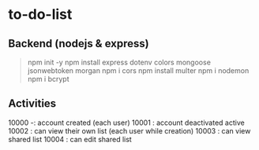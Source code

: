 # to-do-list

## Backend (nodejs & express)

> npm init -y
> npm install express dotenv colors mongoose jsonwebtoken morgan
> npm i cors
> npm install multer
> npm i nodemon
> npm i bcrypt


## Activities
10000 -: account created  (each user)
10001 :   account deactivated active
10002 : can view their own list (each user while creation)
10003 : can view shared list
10004 : can edit shared list
